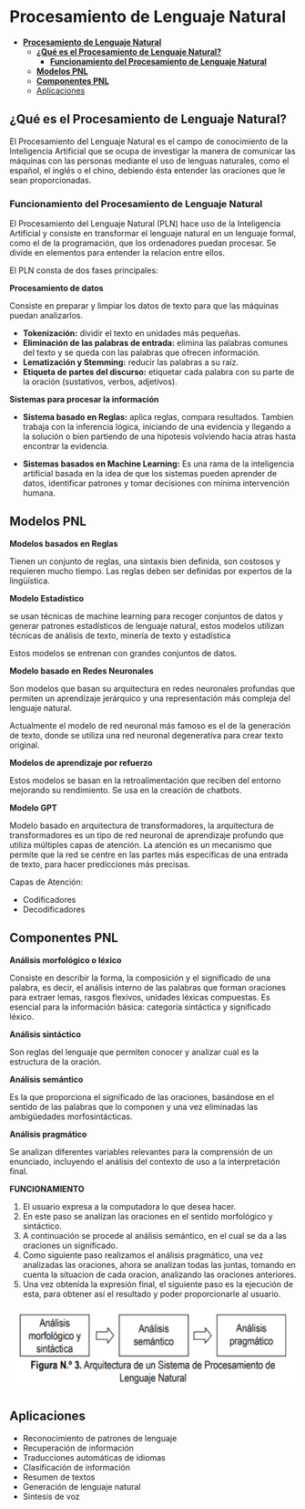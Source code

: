 # **Procesamiento de Lenguaje Natural**

[commet]: <> (menu)

- [**Procesamiento de Lenguaje Natural**](#procesamiento-de-lenguaje-natural)
  - [**¿Qué es el Procesamiento de Lenguaje Natural?**](#qué-es-el-procesamiento-de-lenguaje-natural)
    - [**Funcionamiento del Procesamiento de Lenguaje Natural**](#funcionamiento-del-procesamiento-de-lenguaje-natural)
  - [**Modelos PNL**](#modelos-pnl)
  - [**Componentes PNL**](#componentes-pnl)
  - [Aplicaciones](#aplicaciones)

## **¿Qué es el Procesamiento de Lenguaje Natural?**

El Procesamiento del Lenguaje Natural es el campo de conocimiento de la Inteligencia Artificial que se ocupa de investigar la manera de comunicar las máquinas con las personas mediante el uso de lenguas naturales, como el español, el inglés o el chino, debiendo ésta entender las oraciones que le sean proporcionadas.

### **Funcionamiento del Procesamiento de Lenguaje Natural**

El Procesamiento del Lenguaje Natural (PLN) hace uso de la Inteligencia Artificial y consiste en transformar el lenguaje natural en un lenguaje formal, como el de la programación, que los ordenadores puedan procesar. Se divide en elementos para entender la relacion entre ellos.

El PLN consta de dos fases principales:

**Procesamiento de datos**

Consiste en preparar y limpiar los datos de texto para que las máquinas puedan analizarlos.

- **Tokenización:** dividir el texto en unidades más pequeñas.
- **Eliminación de las palabras de entrada:** elimina las palabras comunes del texto y se queda con las palabras que ofrecen información.
- **Lematización y Stemming:** reducir las palabras a su raíz.
- **Etiqueta de partes del discurso:** etiquetar cada palabra con su parte de la oración (sustativos, verbos, adjetivos).

**Sistemas para procesar la información**

- **Sistema basado en Reglas:** aplica reglas, compara resultados. Tambien trabaja con la inferencia lógica, iniciando de una evidencia y llegando a la solución o bien partiendo de una hipotesis volviendo hacia atras hasta encontrar la evidencia.

- **Sistemas basados en Machine Learning:** Es una rama de la inteligencia artificial basada en la idea de que los sistemas pueden aprender de datos, identificar patrones y tomar decisiones con mínima intervención humana.

## **Modelos PNL**

**Modelos basados en Reglas**

Tienen un conjunto de reglas, una sintaxis bien definida, son costosos y requieren mucho tiempo. Las reglas deben ser definidas por expertos de la lingüística.

**Modelo Estadístico**

se usan técnicas de machine learning para recoger conjuntos de datos y generar patrones estadísticos de lenguaje natural, estos modelos utilizan técnicas de análisis de texto, minería de texto y estadística

Estos modelos se entrenan con grandes conjuntos de datos.

**Modelo basado en Redes Neuronales**

Son modelos que basan su arquitectura en redes neuronales profundas que permiten un aprendizaje jerárquico y una representación más compleja del lenguaje natural.

Actualmente el modelo de red neuronal más famoso es el de la generación de texto, donde se utiliza una red neuronal degenerativa para crear texto original.

**Modelos de aprendizaje por refuerzo**

Estos modelos se basan en la retroalimentación que reciben del entorno mejorando su rendimiento. Se usa en la creación de chatbots.

**Modelo GPT**

Modelo basado en arquitectura de transformadores, la arquitectura de transformadores es un tipo de red neuronal de aprendizaje profundo que utiliza múltiples capas de atención. La atención es un mecanismo que permite que la red se centre en las partes más específicas de una entrada de texto, para hacer predicciones más precisas.

Capas de Atención:
- Codificadores
- Decodificadores

## **Componentes PNL**

**Análisis morfológico o léxico**

Consiste en describir la forma, la composición y el significado de una palabra, es decir, el análisis interno de las palabras que forman oraciones para extraer lemas, rasgos flexivos, unidades léxicas compuestas. Es esencial para la información básica: categoría sintáctica y significado léxico.

**Análisis sintáctico**

Son reglas del lenguaje que permiten conocer y analizar cual es la estructura de la oración.

**Análisis semántico** 

Es la que proporciona el significado de las oraciones, basándose en el sentido de las palabras que lo componen y una vez eliminadas las ambigüedades morfosintácticas.

**Análisis pragmático**

Se analizan diferentes variables relevantes para la comprensión de un enunciado, incluyendo el análisis del contexto de uso a la interpretación final.

**FUNCIONAMIENTO**

1. El usuario expresa a la computadora lo que desea hacer.
2. En este paso se analizan las oraciones en el sentido morfológico y sintáctico.
3. A continuación se procede al análisis semántico, en el cual se da a las oraciones un significado.
4. Como siguiente paso realizamos el análisis pragmático, una vez analizadas las oraciones, ahora se analizan todas las juntas, tomando en cuenta la situacion de cada oracion, analizando las oraciones anteriores.
5. Una vez obtenida la expresión final, el siguiente paso es la ejecución de esta, para obtener así el resultado y poder proporcionarle al usuario.

![Alt text](./assets/fun.png)

## Aplicaciones

- Reconocimiento de patrones de lenguaje
- Recuperación de información
- Traducciones automáticas de idiomas
- Clasificación de información
- Resumen de textos
- Generación de lenguaje natural
- Sintesis de voz






